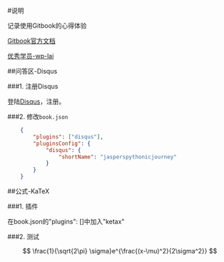 
#说明

记录使用Gitbook的心得体验

[Gitbook官方文档](http://help.gitbook.com/)

[优秀学员-wp-lai](https://wp-lai.gitbooks.io/learn-python/content/)



##问答区-Disqus

###1. 注册Disqus

登陆[Disqus](https://disqus.com/)，注册。

###2. 修改`book.json`

```json
    {
        "plugins": ["disqus"],
        "pluginsConfig": {
            "disqus": {
                "shortName": "jasperspythonicjourney"
            }
        }  
    } 
```

##公式-KaTeX

###1. 插件

在book.json的"plugins": []中加入"ketax"

###2. 测试

$$
\frac{1}{\sqrt{2\pi} \sigma}e^{\frac{(x-\mu)^2}{2\sigma^2}}
$$



